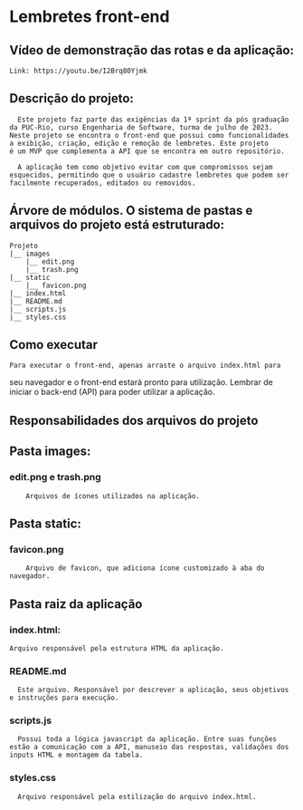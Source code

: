 # Lembretes front-end

## Vídeo de demonstração das rotas e da aplicação:
    Link: https://youtu.be/I2Brq80Yjmk

## Descrição do projeto:
      Este projeto faz parte das exigências da 1ª sprint da pós graduação 
    da PUC-Rio, curso Engenharia de Software, turma de julho de 2023.
    Neste projeto se encontra o front-end que possui como funcionalidades
    a exibição, criação, edição e remoção de lembretes. Este projeto 
    é um MVP que complementa a API que se encontra em outro repositório.

      A aplicação tem como objetivo evitar com que compromissos sejam
    esquecidos, permitindo que o usuário cadastre lembretes que podem ser
    facilmente recuperados, editados ou removidos.

## Árvore de módulos. O sistema de pastas e arquivos do projeto está estruturado:
    Projeto
    |__ images
        |__ edit.png
        |__ trash.png
    |__ static
        |__ favicon.png
    |__ index.html
    |__ README.md
    |__ scripts.js
    |__ styles.css

## Como executar
    Para executar o front-end, apenas arraste o arquivo index.html para
  seu navegador e o front-end estará pronto para utilização. 
  Lembrar de iniciar o back-end (API) para poder utilizar a aplicação.

## Responsabilidades dos arquivos do projeto

## Pasta images:
  ### edit.png e trash.png
        Arquivos de ícones utilizados na aplicação.

## Pasta static:
  ### favicon.png
        Arquivo de favicon, que adiciona ícone customizado à aba do navegador.

## Pasta raiz da aplicação 
  ### index.html:
    Arquivo responsável pela estrutura HTML da aplicação.

  ### README.md
      Este arquivo. Responsável por descrever a aplicação, seus objetivos
    e instruções para execução.

  ### scripts.js
      Possui toda a lógica javascript da aplicação. Entre suas funções
    estão a comunicação com a API, manuseio das respostas, validações dos 
    inputs HTML e montagem da tabela.

  ### styles.css
      Arquivo responsável pela estilização do arquivo index.html.
